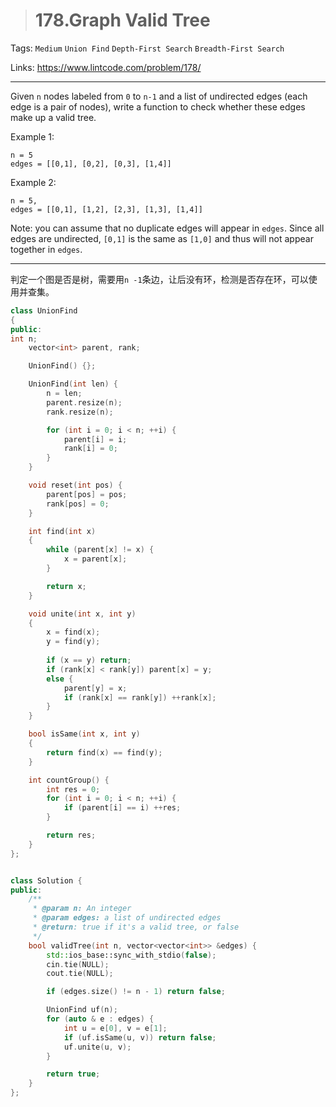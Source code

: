 > # 178.Graph Valid Tree

Tags: `Medium` `Union Find` `Depth-First Search` `Breadth-First Search`

Links: https://www.lintcode.com/problem/178/

--------

Given `n` nodes labeled from `0` to `n-1` and a list of undirected edges (each edge is a pair of nodes), write a function to check whether these edges make up a valid tree.

Example 1:

```
n = 5
edges = [[0,1], [0,2], [0,3], [1,4]]
```

Example 2:

```
n = 5, 
edges = [[0,1], [1,2], [2,3], [1,3], [1,4]]
```

Note: you can assume that no duplicate edges will appear in `edges`. Since all edges are undirected, `[0,1]` is the same as `[1,0]` and thus will not appear together in `edges`.

------

 判定一个图是否是树，需要用`n -1`条边，让后没有环，检测是否存在环，可以使用并查集。

```c++
class UnionFind
{
public:
int n;
	vector<int> parent, rank;

	UnionFind() {};

	UnionFind(int len) {
		n = len;
		parent.resize(n);
		rank.resize(n);

		for (int i = 0; i < n; ++i) {
			parent[i] = i;
			rank[i] = 0;
		}
	}

	void reset(int pos) {
		parent[pos] = pos;
		rank[pos] = 0;
	}

	int find(int x)
	{
		while (parent[x] != x) {
            x = parent[x];
        }

        return x;
	}

	void unite(int x, int y)
	{
		x = find(x);
		y = find(y);
		
		if (x == y) return;
		if (rank[x] < rank[y]) parent[x] = y;
		else {
			parent[y] = x;
			if (rank[x] == rank[y]) ++rank[x];
		}
	}

	bool isSame(int x, int y)
	{
		return find(x) == find(y);
	}

	int countGroup() {
		int res = 0;
		for (int i = 0; i < n; ++i) {
			if (parent[i] == i) ++res;
		}

		return res;
	}
};


class Solution {
public:
    /**
     * @param n: An integer
     * @param edges: a list of undirected edges
     * @return: true if it's a valid tree, or false
     */
    bool validTree(int n, vector<vector<int>> &edges) {
    	std::ios_base::sync_with_stdio(false);
    	cin.tie(NULL);
    	cout.tie(NULL);

    	if (edges.size() != n - 1) return false;

    	UnionFind uf(n);
    	for (auto & e : edges) {
    		int u = e[0], v = e[1];
    		if (uf.isSame(u, v)) return false;
    		uf.unite(u, v);
    	}

    	return true;
    }
};
```

